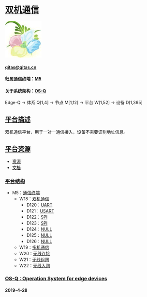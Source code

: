 ﻿# [双机通信](https://github.com/OS-Q/W18) 
[![sites](OS-Q/OS-Q.png)](http://www.OS-Q.com)
####  qitas@qitas.cn
#### 归属通信终端：[M5](https://github.com/OS-Q/M5)
#### 关于系统架构：[OS-Q](https://github.com/OS-Q/OS-Q)
Edge-Q -> 体系 Q[1,4] -> 节点 M[1,12] -> 平台 W[1,52] -> 设备 D[1,365]

## [平台描述](https://github.com/OS-Q/W18/wiki) 

双机通信平台，用于一对一通信接入，设备不需要识别地址信息。

## [平台资源](https://github.com/OS-Q/W18) 

- [资源](src/)
- [文档](docs/)

### [平台结构](https://github.com/OS-Q/W18) 

* M5：[通信终端](https://github.com/OS-Q/M5)
	* W18：[双机通信](https://github.com/OS-Q/W18)
		* D120：[UART](https://github.com/OS-Q/D120)
		* D121：[USART](https://github.com/OS-Q/D121)
		* D122：[SPI](https://github.com/OS-Q/D122)
		* D123：[SPI](https://github.com/OS-Q/D123)
		* D124：[NULL](https://github.com/OS-Q/D124)
		* D125：[NULL](https://github.com/OS-Q/D125)
		* D126：[NULL](https://github.com/OS-Q/D126)
	* W19：[多机通信](https://github.com/OS-Q/W19)
	* W20：[无线连接](https://github.com/OS-Q/W20)
	* W21：[无线组网](https://github.com/OS-Q/W21)
	* W22：[无线入网](https://github.com/OS-Q/W22)

### [OS-Q : Operation System for edge devices](http://www.OS-Q.com/Edge/W18)
####  2019-4-28 

